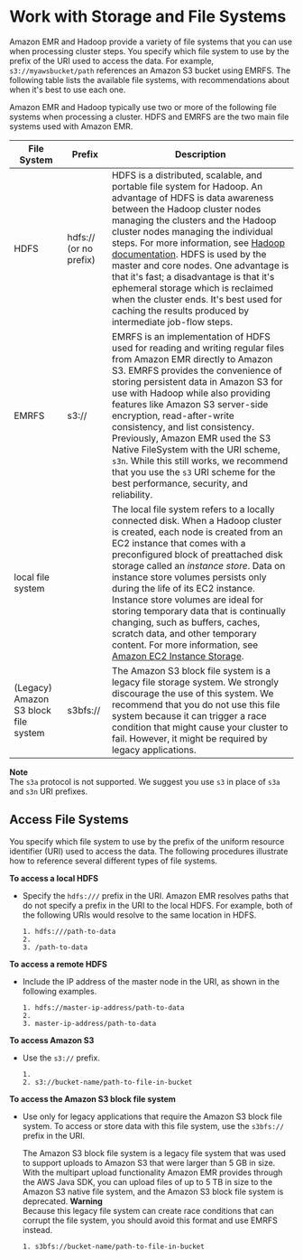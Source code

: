 # Work with Storage and File Systems<a name="emr-plan-file-systems"></a>

Amazon EMR and Hadoop provide a variety of file systems that you can use when processing cluster steps\. You specify which file system to use by the prefix of the URI used to access the data\. For example, `s3://myawsbucket/path` references an Amazon S3 bucket using EMRFS\. The following table lists the available file systems, with recommendations about when it's best to use each one\. 

Amazon EMR and Hadoop typically use two or more of the following file systems when processing a cluster\. HDFS and EMRFS are the two main file systems used with Amazon EMR\.


| File System | Prefix | Description | 
| --- | --- | --- | 
| HDFS | hdfs:// \(or no prefix\) |  HDFS is a distributed, scalable, and portable file system for Hadoop\. An advantage of HDFS is data awareness between the Hadoop cluster nodes managing the clusters and the Hadoop cluster nodes managing the individual steps\. For more information, see [Hadoop documentation](http://hadoop.apache.org/docs/stable)\.  HDFS is used by the master and core nodes\. One advantage is that it's fast; a disadvantage is that it's ephemeral storage which is reclaimed when the cluster ends\. It's best used for caching the results produced by intermediate job\-flow steps\.   | 
| EMRFS | s3:// |  EMRFS is an implementation of HDFS used for reading and writing regular files from Amazon EMR directly to Amazon S3\. EMRFS provides the convenience of storing persistent data in Amazon S3 for use with Hadoop while also providing features like Amazon S3 server\-side encryption, read\-after\-write consistency, and list consistency\.   Previously, Amazon EMR used the S3 Native FileSystem with the URI scheme, `s3n`\. While this still works, we recommend that you use the `s3` URI scheme for the best performance, security, and reliability\.   | 
| local file system |  |  The local file system refers to a locally connected disk\. When a Hadoop cluster is created, each node is created from an EC2 instance that comes with a preconfigured block of preattached disk storage called an *instance store*\. Data on instance store volumes persists only during the life of its EC2 instance\. Instance store volumes are ideal for storing temporary data that is continually changing, such as buffers, caches, scratch data, and other temporary content\. For more information, see [Amazon EC2 Instance Storage](http://docs.aws.amazon.com/AWSEC2/latest/UserGuide/InstanceStorage.html)\.  | 
| \(Legacy\) Amazon S3 block file system | s3bfs:// |  The Amazon S3 block file system is a legacy file storage system\. We strongly discourage the use of this system\.  We recommend that you do not use this file system because it can trigger a race condition that might cause your cluster to fail\. However, it might be required by legacy applications\.   | 

**Note**  
The `s3a` protocol is not supported\. We suggest you use `s3` in place of `s3a` and `s3n` URI prefixes\.

## Access File Systems<a name="emr-dev-access-file-systems"></a>

You specify which file system to use by the prefix of the uniform resource identifier \(URI\) used to access the data\. The following procedures illustrate how to reference several different types of file systems\. 

**To access a local HDFS**
+ Specify the `hdfs:///` prefix in the URI\. Amazon EMR resolves paths that do not specify a prefix in the URI to the local HDFS\. For example, both of the following URIs would resolve to the same location in HDFS\. 

  ```
  1. hdfs:///path-to-data
  2. 							
  3. /path-to-data
  ```

**To access a remote HDFS**
+ Include the IP address of the master node in the URI, as shown in the following examples\. 

  ```
  1. hdfs://master-ip-address/path-to-data
  2. 						
  3. master-ip-address/path-to-data
  ```

**To access Amazon S3**
+ Use the `s3://` prefix\.

  ```
  1. 						
  2. s3://bucket-name/path-to-file-in-bucket
  ```

**To access the Amazon S3 block file system**
+ Use only for legacy applications that require the Amazon S3 block file system\. To access or store data with this file system, use the `s3bfs://` prefix in the URI\. 

  The Amazon S3 block file system is a legacy file system that was used to support uploads to Amazon S3 that were larger than 5 GB in size\. With the multipart upload functionality Amazon EMR provides through the AWS Java SDK, you can upload files of up to 5 TB in size to the Amazon S3 native file system, and the Amazon S3 block file system is deprecated\. 
**Warning**  
Because this legacy file system can create race conditions that can corrupt the file system, you should avoid this format and use EMRFS instead\. 

  ```
  1. s3bfs://bucket-name/path-to-file-in-bucket
  ```